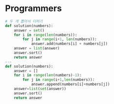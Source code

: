 # Programmers
```python
# 두 개 뽑아서 더하기
def solution(numbers):
    answer = set()
    for i in range(len(numbers)):
        for j in range(i+1, len(numbers)):
            answer.add(numbers[i] + numbers[j])
    answer = list(answer)
    answer.sort()
    return answer
---
def solution(numbers):
    answer = []
    for i in range(len(numbers)-1):
        for j in range(i+1,len(numbers)):
            answer.append(numbers[i]+numbers[j])
    answer=list(set(answer))
    answer.sort()
    return answer
```
```python

```
```python

```
```python

```
```python

```
```python

```
```python

```
```python

```
```python

```
```python

```
```python

```
```python

```
```python

```
```python

```
```python

```
```python

```
```python

```
```python

```
```python

```

